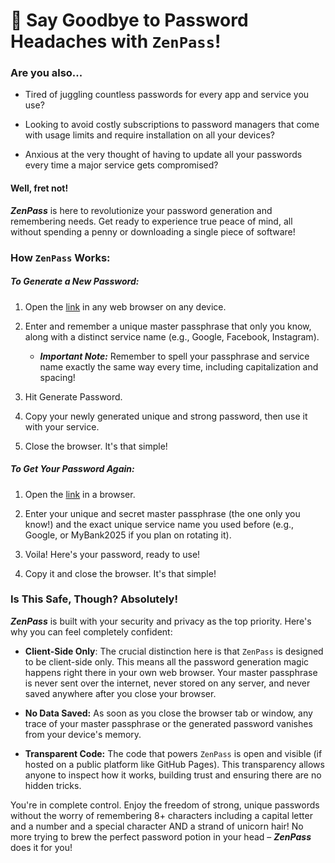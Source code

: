 # 👋 Say Goodbye to Password Headaches with `ZenPass`!

### Are you also...

- Tired of juggling countless passwords for every app and service you use?
    
- Looking to avoid costly subscriptions to password managers that come with usage limits and require installation on all your devices?
    
- Anxious at the very thought of having to update all your passwords every time a major service gets compromised?
    

#### Well, fret not!

**_ZenPass_** is here to revolutionize your password generation and remembering needs. Get ready to experience true peace of mind, all without spending a penny or downloading a single piece of software!

### How `ZenPass` Works:

##### To Generate a New Password:

1. Open the [link](https://shubh18s.github.io/zenpass/zenpass.html) in any web browser on any device.
    
2. Enter and remember a unique master passphrase that only you know, along with a distinct service name (e.g., Google, Facebook, Instagram).
    

    - **_Important Note:_** Remember to spell your passphrase and service name exactly the same way every time, including     capitalization and spacing!
    

3. Hit Generate Password.
    
4. Copy your newly generated unique and strong password, then use it with your service.
    
5. Close the browser. It's that simple!
    

##### To Get Your Password Again:

1. Open the [link](https://shubh18s.github.io/zenpass/zenpass.html) in a browser.
    
2. Enter your unique and secret master passphrase (the one only you know!) and the exact unique service name you used before (e.g., Google, or MyBank2025 if you plan on rotating it).
    
3. Voila! Here's your password, ready to use!
    
4. Copy it and close the browser. It's that simple!
    

### Is This Safe, Though? Absolutely!

**_ZenPass_** is built with your security and privacy as the top priority. Here's why you can feel completely confident:

- **Client-Side Only**: The crucial distinction here is that `ZenPass` is designed to be client-side only. This means all the password generation magic happens right there in your own web browser. Your master passphrase is never sent over the internet, never stored on any server, and never saved anywhere after you close your browser.
    
- **No Data Saved:** As soon as you close the browser tab or window, any trace of your master passphrase or the generated password vanishes from your device's memory.
    
- **Transparent Code:** The code that powers `ZenPass` is open and visible (if hosted on a public platform like GitHub Pages). This transparency allows anyone to inspect how it works, building trust and ensuring there are no hidden tricks.
    

You're in complete control. Enjoy the freedom of strong, unique passwords without the worry of remembering 8+ characters including a capital letter and a number and a special character AND a strand of unicorn hair! No more trying to brew the perfect password potion in your head – **_ZenPass_** does it for you!
